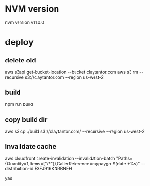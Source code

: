 


# NVM version
nvm version
v11.0.0

# deploy

## delete old
aws s3api get-bucket-location --bucket claytantor.com
aws s3 rm --recursive s3://claytantor.com --region us-west-2

## build
npm run build

## copy build dir
aws s3 cp ./build s3://claytantor.com/ --recursive --region us-west-2

## invalidate cache
<!-- aws cloudfront create-invalidation --distribution-id E3FJ916KNRBNEH --invalidation-batch file://all_files.json -->
aws cloudfront create-invalidation --invalidation-batch "Paths={Quantity=1,Items=["/*"]},CallerReference=raypaygo-$(date +%s)" --distribution-id E3FJ916KNRBNEH

yas
